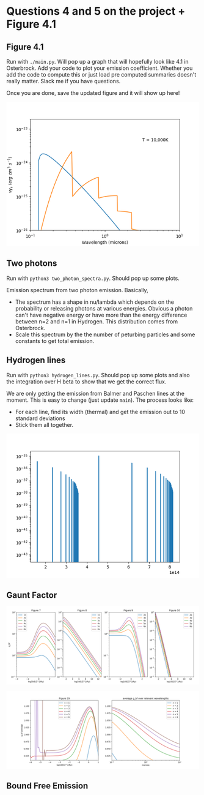 # Questions 4 and 5 on the project + Figure 4.1

## Figure 4.1
Run with `./main.py`. Will pop up a graph that will hopefully look like 4.1 in Osterbrock.
Add your code to plot your emission coefficient. Whether you add the code to compute this or just load pre computed summaries doesn't really matter.
Slack me if you have questions.

Once you are done, save the updated figure and it will show up here!

![Fig 4.1](4.1.png)


## Two photons
Run with `python3 two_photon_spectra.py`. Should pop up some plots.

Emission spectrum from two photon emission. Basically,
* The spectrum has a shape in nu/lambda which depends on the probability or releasing photons at various energies. Obvious a photon can't have negative energy or have more than the energy difference between n=2 and n=1 in Hydrogen. This distribution comes from Osterbrock.
* Scale this spectrum by the the number of peturbing particles and some constants to get total emission.

## Hydrogen lines
Run with `python3 hydrogen_lines.py`. Should pop up some plots and also the integration over H beta to show that we get the correct flux.

We are only getting the emission from Balmer and Paschen lines at the moment. This is easy to change (just update `main`). The process looks like:
* For each line, find its width (thermal) and get the emission out to 10 standard deviations
* Stick them all together.

![Hydrogen Lines](hydrogen_lines.png)

## Gaunt Factor

![Gaunt Factors](gbfs.png)

![Average Gaunt Factors](gbfs_avg.png)

## Bound Free Emission
